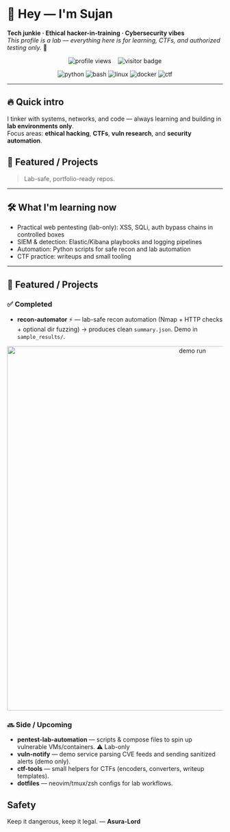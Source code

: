 # 👋 Hey — I'm Sujan  
**Tech junkie · Ethical hacker-in-training · Cybersecurity vibes**  
*This profile is a lab — everything here is for learning, CTFs, and authorized testing only.* 🚀

<p align="center">
  <img src="https://komarev.com/ghpvc/?username=Asura-Lord&color=green" alt="profile views" />
  &nbsp;&nbsp;
  <img src="https://visitor-badge.laobi.icu/badge?page_id=Asura-Lord.Asura-Lord" alt="visitor badge" />
</p>

<p align="center">
  <!-- Minimal, reliable badges -->
  <img src="https://img.shields.io/badge/Python-3.13-blue?style=for-the-badge&logo=python" alt="python" />
  <img src="https://img.shields.io/badge/Bash-5.3-green?style=for-the-badge&logo=gnu-bash" alt="bash" />
  <img src="https://img.shields.io/badge/Linux-Ubuntu-orange?style=for-the-badge&logo=linux" alt="linux" />
  <img src="https://img.shields.io/badge/Docker-24.0-blue?style=for-the-badge&logo=docker" alt="docker" />
  <img src="https://img.shields.io/badge/CTF-active-red?style=for-the-badge" alt="ctf" />
</p>

---

## 🔥 Quick intro
I tinker with systems, networks, and code — always learning and building in **lab environments only**.  
Focus areas: **ethical hacking**, **CTFs**, **vuln research**, and **security automation**.

## 📌 Featured / Projects
> Lab-safe, portfolio-ready repos.
---

## 🛠 What I'm learning now
- Practical web pentesting (lab-only): XSS, SQLi, auth bypass chains in controlled boxes  
- SIEM & detection: Elastic/Kibana playbooks and logging pipelines  
- Automation: Python scripts for safe recon and lab automation  
- CTF practice: writeups and small tooling

---

## 📌 Featured / Projects
### ✅ Completed
- **recon-automator** ⚡ — lab-safe recon automation (Nmap + HTTP checks + optional dir fuzzing) → produces clean `summary.json`. Demo in `sample_results/`.

<p align="center">
  <!-- put your demo.gif or demo.png here -->
  <img src="./sample_results/demo.gif" width="850" alt="demo run"/>
</p>

### 🔜 Side / Upcoming
- **pentest-lab-automation** — scripts & compose files to spin up vulnerable VMs/containers. ⚠️ Lab-only  
- **vuln-notify** — demo service parsing CVE feeds and sending sanitized alerts (demo only).  
- **ctf-tools** — small helpers for CTFs (encoders, converters, writeup templates).  
- **dotfiles** — neovim/tmux/zsh configs for lab workflows.


## Safety
Keep it dangerous, keep it legal. — **Asura-Lord**
